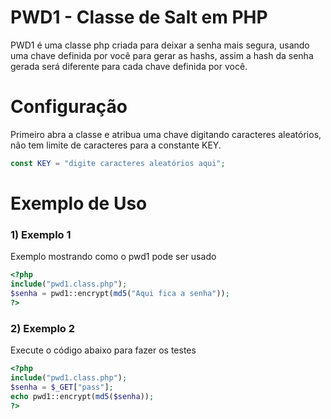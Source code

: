 # PWD1 - Classe de Salt em PHP
PWD1 é uma classe php criada para deixar a senha mais segura, usando uma chave definida por você para gerar as hashs, assim a hash da senha gerada será diferente para cada chave definida por você.
# Configuração
Primeiro abra a classe e atribua uma chave digitando caracteres aleatórios, não tem limite de caracteres
para a constante KEY.
```php
const KEY = "digite caracteres aleatórios aqui";
```

# Exemplo de Uso

### 1) Exemplo 1

Exemplo mostrando como o pwd1 pode ser usado
```php
<?php
include("pwd1.class.php");
$senha = pwd1::encrypt(md5("Aqui fica a senha"));
?>
```

### 2) Exemplo 2

Execute o código abaixo para fazer os testes
```php
<?php
include("pwd1.class.php");
$senha = $_GET["pass"];
echo pwd1::encrypt(md5($senha));
?>
```
